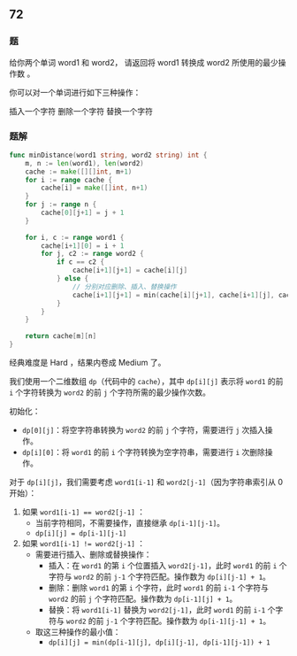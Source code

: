 ## 72

### 题
给你两个单词 word1 和 word2， 请返回将 word1 转换成 word2 所使用的最少操作数  。

你可以对一个单词进行如下三种操作：

插入一个字符
删除一个字符
替换一个字符

### 题解
```go
func minDistance(word1 string, word2 string) int {
	m, n := len(word1), len(word2)
	cache := make([][]int, m+1)
	for i := range cache {
		cache[i] = make([]int, n+1)
	}
	for j := range n {
		cache[0][j+1] = j + 1
	}
	
	for i, c := range word1 {
		cache[i+1][0] = i + 1
		for j, c2 := range word2 {
			if c == c2 {
				cache[i+1][j+1] = cache[i][j]
			} else {
                // 分别对应删除、插入、替换操作
				cache[i+1][j+1] = min(cache[i][j+1], cache[i+1][j], cache[i][j]) + 1
			}
		} 
	}
	
	return cache[m][n]
}
```
经典难度是 Hard ，结果内卷成 Medium 了。

我们使用一个二维数组 `dp`（代码中的 `cache`），其中 `dp[i][j]` 表示将 `word1` 的前 `i` 个字符转换为 `word2` 的前 `j` 个字符所需的最少操作次数。

初始化：

- `dp[0][j]`：将空字符串转换为 `word2` 的前 `j` 个字符，需要进行 `j` 次插入操作。
- `dp[i][0]`：将 `word1` 的前 `i` 个字符转换为空字符串，需要进行 `i` 次删除操作。

对于 `dp[i][j]`，我们需要考虑 `word1[i-1]` 和 `word2[j-1]`（因为字符串索引从 0 开始）：

1. 如果 `word1[i-1] == word2[j-1]` ：
   - 当前字符相同，不需要操作，直接继承 `dp[i-1][j-1]`。
   - `dp[i][j] = dp[i-1][j-1]`
2. 如果 `word1[i-1] != word2[j-1]` ：
   - 需要进行插入、删除或替换操作：
     - 插入：在 `word1` 的第 `i` 个位置插入 `word2[j-1]`，此时 `word1` 的前 `i` 个字符与 `word2` 的前 `j-1` 个字符匹配。操作数为 `dp[i][j-1] + 1`。
     - 删除：删除 `word1` 的第 `i` 个字符，此时 `word1` 的前 `i-1` 个字符与 `word2` 的前 `j` 个字符匹配。操作数为 `dp[i-1][j] + 1`。
     - 替换：将 `word1[i-1]` 替换为 `word2[j-1]`，此时 `word1` 的前 `i-1` 个字符与 `word2` 的前 `j-1` 个字符匹配。操作数为 `dp[i-1][j-1] + 1`。
   - 取这三种操作的最小值：
     - `dp[i][j] = min(dp[i-1][j], dp[i][j-1], dp[i-1][j-1]) + 1` 
